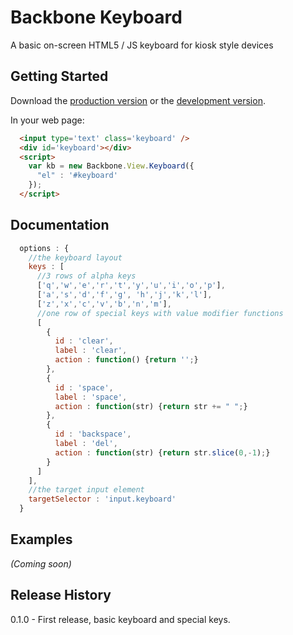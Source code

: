 # Backbone Keyboard

A basic on-screen HTML5 / JS keyboard for kiosk style devices

## Getting Started
Download the [production version][min] or the [development version][max].

[min]: https://raw.github.com/edwin/backbone-keyboard/master/dist/backbone-keyboard.min.js
[max]: https://raw.github.com/edwin/backbone-keyboard/master/dist/backbone-keyboard.js

In your web page:

```html
  <input type='text' class='keyboard' />
  <div id='keyboard'></div>
  <script>
    var kb = new Backbone.View.Keyboard({
      "el" : '#keyboard'
    });
  </script>
```

## Documentation
```javascript
  options : {
    //the keyboard layout
    keys : [
      //3 rows of alpha keys
      ['q','w','e','r','t','y','u','i','o','p'],
      ['a','s','d','f','g', 'h','j','k','l'],
      ['z','x','c','v','b','n','m'],
      //one row of special keys with value modifier functions
      [
        { 
          id : 'clear',
          label : 'clear',
          action : function() {return '';}
        },
        {
          id : 'space',
          label : 'space',
          action : function(str) {return str += " ";}
        },
        { 
          id : 'backspace',
          label : 'del',
          action : function(str) {return str.slice(0,-1);}
        }
      ]
    ],
    //the target input element 
    targetSelector : 'input.keyboard'
  }
```

## Examples
_(Coming soon)_

## Release History
0.1.0 - First release, basic keyboard and special keys. 
